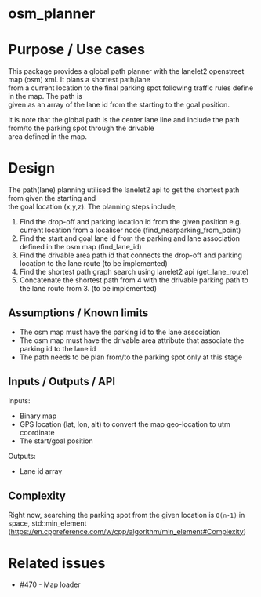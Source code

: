 osm_planner
=============

# Purpose / Use cases

This package provides a global path planner with the lanelet2 openstreet map (osm) xml. It plans a shortest path/lane  
from a current location to the final parking spot following traffic rules define in the map. The path is  
given as an array of the lane id from the starting to the goal position.  

It is note that the global path is the center lane line and include the path from/to the parking spot through the drivable  
area defined in the map.  


# Design

The path(lane) planning utilised the lanelet2 api to get the shortest path from given the starting and  
the goal location (x,y,z). The planning steps include,

1. Find the drop-off and parking location id from the given position e.g. current location from a localiser node (find_nearparking_from_point)   
2. Find the start and goal lane id from the parking and lane association defined in the osm map (find_lane_id)  
3. Find the drivable area path id that connects the drop-off and parking location to the lane route (to be implemented)  
4. Find the shortest path graph search using lanelet2 api (get_lane_route)  
5. Concatenate the shortest path from 4 with the drivable parking path to the lane route from 3. (to be implemented)   


## Assumptions / Known limits

- The osm map must have the parking id to the lane association
- The osm map must have the drivable area attribute that associate the parking id to the lane id
- The path needs to be plan from/to the parking spot only at this stage


## Inputs / Outputs / API

Inputs:

- Binary map
- GPS location (lat, lon, alt) to convert the map geo-location to utm coordinate
- The start/goal position

Outputs:
- Lane id array

## Complexity

Right now, searching the parking spot from the given location is `O(n-1)` in space, std::min_element
(https://en.cppreference.com/w/cpp/algorithm/min_element#Complexity)


# Related issues

- #470 - Map loader
